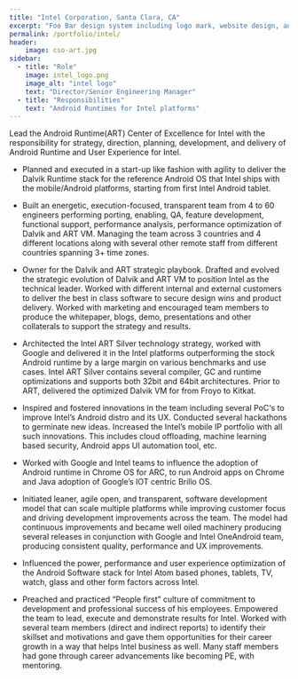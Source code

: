 ```yaml
---
title: "Intel Corporation, Santa Clara, CA"
excerpt: "Foo Bar design system including logo mark, website design, and branding applications."
permalink: /portfolio/intel/
header:
    image: cso-art.jpg
sidebar:
  - title: "Role"
    image: intel_logo.png
    image_alt: "intel logo"
    text: "Director/Senior Engineering Manager"
  - title: "Responsibilities"
    text: "Android Runtimes for Intel platforms"
---
```


Lead the Android Runtime(ART) Center of Excellence for Intel with the responsibility for strategy, direction, planning, development, and delivery of Android Runtime and User Experience for Intel. 

* Planned and executed in a start-up like fashion with agility to deliver the
  Dalvik Runtime stack for the reference Android OS that Intel ships with the
  mobile/Android platforms, starting from first Intel Android tablet.
	
* Built an energetic, execution-focused, transparent team from 4 to 60 engineers
  performing porting, enabling, QA, feature development, functional support,
  performance analysis, performance optimization of Dalvik and ART VM. Managing
  the team across 3 countries and 4 different locations along with several other
  remote staff from different countries spanning 3+ time zones.
	
* Owner for the Dalvik and ART strategic playbook. Drafted and evolved the
  strategic evolution of Dalvik and ART VM to position Intel as the technical
  leader.  Worked with different internal and external customers to deliver the
  best in class software to secure design wins and product delivery. Worked with
  marketing and encouraged team members to produce the whitepaper, blogs, demo,
  presentations and other collaterals to support the strategy and results.
	
* Architected the Intel ART Silver technology strategy, worked with Google and
  delivered it in the Intel platforms outperforming the stock Android runtime by
  a large margin on various benchmarks and use cases. Intel ART Silver contains
  several compiler, GC and runtime optimizations and supports both 32bit and
  64bit architectures. Prior to ART, delivered the optimized Dalvik VM for from
  Froyo to Kitkat. 
	
* Inspired and fostered innovations in the team including several PoC‘s to
  improve Intel’s Android distro and its UX. Conducted several hackathons to
  germinate new ideas. Increased the Intel’s mobile IP portfolio with all such
  innovations. This includes cloud offloading, machine learning based security,
  Android apps UI automation tool, etc. 
	
* Worked with Google and Intel teams to influence the adoption of Android
  runtime in Chrome OS for ARC, to run Android apps on Chrome and Java adoption
  of Google’s IOT centric Brillo OS. 
	
* Initiated leaner, agile open, and transparent, software development model that
  can scale multiple platforms while improving customer focus and driving
  development improvements across the team. The model had continuous
  improvements and became well oiled machinery producing several releases in
  conjunction with Google and Intel OneAndroid team, producing consistent
  quality, performance and UX improvements.  
	
* Influenced the power, performance and user experience optimization of the
  Android Software stack for Intel Atom based phones, tablets, TV, watch, glass
  and other form factors across Intel.
	
* Preached and practiced “People first” culture of commitment to development and
  professional success of his employees. Empowered the team to lead, execute and
  demonstrate results for Intel. Worked with several team members (direct and
  indirect reports) to identify their skillset and motivations and gave them
  opportunities for their career growth in a way that helps Intel business as
  well. Many staff members had gone through career advancements like becoming
  PE, with mentoring.


